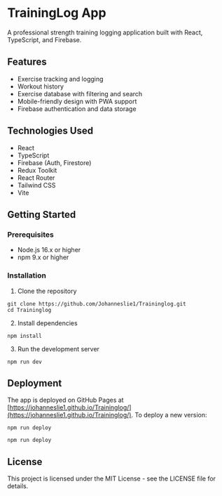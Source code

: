 # TrainingLog App

A professional strength training logging application built with React, TypeScript, and Firebase.

## Features

- Exercise tracking and logging
- Workout history
- Exercise database with filtering and search
- Mobile-friendly design with PWA support
- Firebase authentication and data storage

## Technologies Used

- React
- TypeScript
- Firebase (Auth, Firestore)
- Redux Toolkit
- React Router
- Tailwind CSS
- Vite

## Getting Started

### Prerequisites

- Node.js 16.x or higher
- npm 9.x or higher

### Installation

1. Clone the repository
```
git clone https://github.com/Johanneslie1/Traininglog.git
cd Traininglog
```

2. Install dependencies
```
npm install
```

3. Run the development server
```
npm run dev
```

## Deployment

The app is deployed on GitHub Pages at [https://johanneslie1.github.io/Traininglog/](https://johanneslie1.github.io/Traininglog/). To deploy a new version:

```
npm run deploy
```

```
npm run deploy
```

## License

This project is licensed under the MIT License - see the LICENSE file for details.
